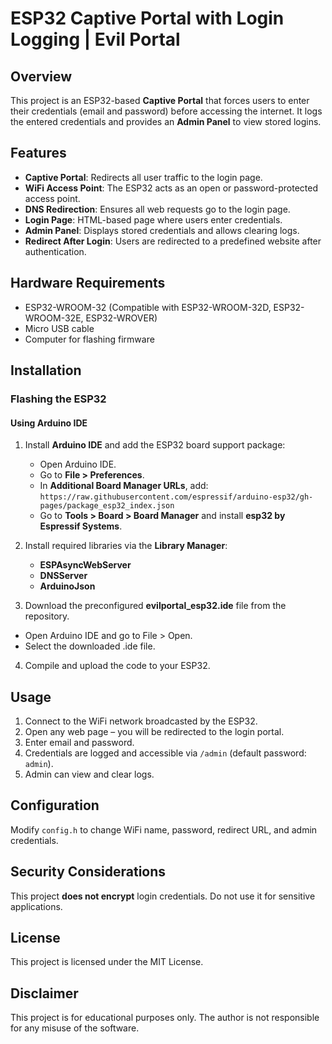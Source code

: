 # ESP32 Captive Portal with Login Logging | Evil Portal

## Overview
This project is an ESP32-based **Captive Portal** that forces users to enter their credentials (email and password) before accessing the internet. It logs the entered credentials and provides an **Admin Panel** to view stored logins.

## Features
- **Captive Portal**: Redirects all user traffic to the login page.
- **WiFi Access Point**: The ESP32 acts as an open or password-protected access point.
- **DNS Redirection**: Ensures all web requests go to the login page.
- **Login Page**: HTML-based page where users enter credentials.
- **Admin Panel**: Displays stored credentials and allows clearing logs.
- **Redirect After Login**: Users are redirected to a predefined website after authentication.

## Hardware Requirements
- ESP32-WROOM-32 (Compatible with ESP32-WROOM-32D, ESP32-WROOM-32E, ESP32-WROVER)
- Micro USB cable
- Computer for flashing firmware

## Installation
### Flashing the ESP32
#### Using Arduino IDE
1. Install **Arduino IDE** and add the ESP32 board support package:
   - Open Arduino IDE.
   - Go to **File > Preferences**.
   - In **Additional Board Manager URLs**, add:  
     `https://raw.githubusercontent.com/espressif/arduino-esp32/gh-pages/package_esp32_index.json`
   - Go to **Tools > Board > Board Manager** and install **esp32 by Espressif Systems**.

2. Install required libraries via the **Library Manager**:
   - **ESPAsyncWebServer**
   - **DNSServer**
   - **ArduinoJson**

3. Download the preconfigured **evilportal_esp32.ide** file from the repository.
- Open Arduino IDE and go to File > Open.
- Select the downloaded .ide file.

4. Compile and upload the code to your ESP32.

## Usage
1. Connect to the WiFi network broadcasted by the ESP32.
2. Open any web page – you will be redirected to the login portal.
3. Enter email and password.
4. Credentials are logged and accessible via `/admin` (default password: `admin`).
5. Admin can view and clear logs.

## Configuration
Modify `config.h` to change WiFi name, password, redirect URL, and admin credentials.

## Security Considerations
This project **does not encrypt** login credentials. Do not use it for sensitive applications.

## License
This project is licensed under the MIT License.

## Disclaimer
This project is for educational purposes only. The author is not responsible for any misuse of the software.


